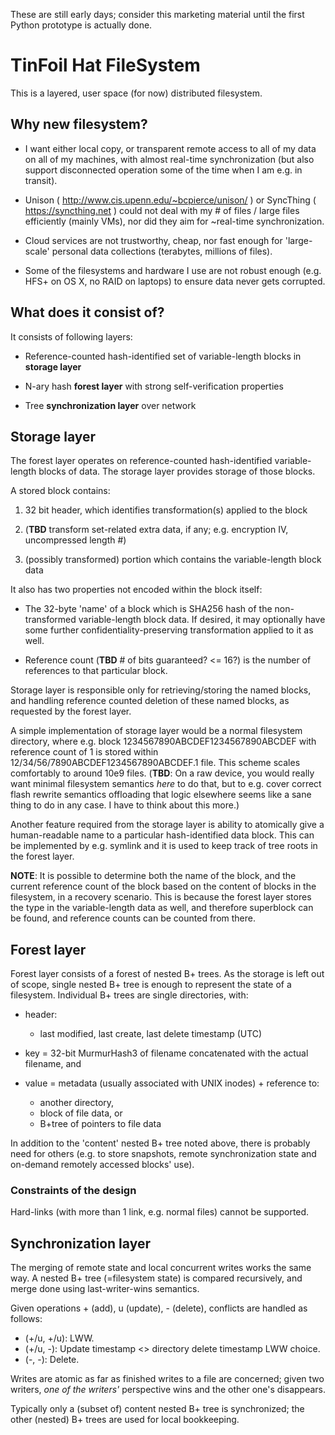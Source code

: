 These are still early days; consider this marketing material until the
first Python prototype is actually done.

# TinFoil Hat FileSystem #

This is a layered, user space (for now) distributed filesystem.

## Why new filesystem? ##

* I want either local copy, or transparent remote access to all of my data
  on all of my machines, with almost real-time synchronization (but also
  support disconnected operation some of the time when I am e.g. in transit).

* Unison ( http://www.cis.upenn.edu/~bcpierce/unison/ ) or SyncThing (
  https://syncthing.net ) could not deal with my # of files / large files
  efficiently (mainly VMs), nor did they aim for ~real-time
  synchronization.

* Cloud services are not trustworthy, cheap, nor fast enough for
  'large-scale' personal data collections (terabytes, millions of files).

* Some of the filesystems and hardware I use are not robust enough
  (e.g. HFS+ on OS X, no RAID on laptops) to ensure data never gets
  corrupted.

## What does it consist of? ##

It consists of following layers:

* Reference-counted hash-identified set of variable-length blocks in
  **storage layer**

* N-ary hash **forest layer** with strong self-verification properties

* Tree **synchronization layer** over network


## Storage layer ##

The forest layer operates on reference-counted hash-identified
variable-length blocks of data. The storage layer provides storage of those
blocks.

A stored block contains:

1. 32 bit header, which identifies transformation(s) applied to the block

2. (**TBD** transform set-related extra data, if any; e.g. encryption IV,
   uncompressed length #)

3. (possibly transformed) portion which contains the variable-length
   block data

It also has two properties not encoded within the block itself:

* The 32-byte 'name' of a block which is SHA256 hash of the non-transformed
  variable-length block data. If desired, it may optionally have some
  further confidentiality-preserving transformation applied to it as well.

* Reference count (**TBD** # of bits guaranteed? <= 16?) is the number of
  references to that particular block.

Storage layer is responsible only for retrieving/storing the named blocks,
and handling reference counted deletion of these named blocks, as requested
by the forest layer.

A simple implementation of storage layer would be a normal filesystem
directory, where e.g. block 1234567890ABCDEF1234567890ABCDEF with reference
count of 1 is stored within 12/34/56/7890ABCDEF1234567890ABCDEF.1
file. This scheme scales comfortably to around 10e9 files. (**TBD**: On a
raw device, you would really want minimal filesystem semantics _here_ to do
that, but to e.g. cover correct flash rewrite semantics offloading that
logic elsewhere seems like a sane thing to do in any case. I have to think
about this more.)

Another feature required from the storage layer is ability to atomically
give a human-readable name to a particular hash-identified data block. This
can be implemented by e.g. symlink and it is used to keep track of tree
roots in the forest layer.

**NOTE**: It is possible to determine both the name of the block, and the
current reference count of the block based on the content of blocks in
the filesystem, in a recovery scenario. This is because the forest layer
stores the type in the variable-length data as well, and therefore
superblock can be found, and reference counts can be counted from there.

## Forest layer ##

Forest layer consists of a forest of nested B+ trees. As the storage is
left out of scope, single nested B+ tree is enough to represent the state
of a filesystem. Individual B+ trees are single directories, with:

* header:
	* last modified, last create, last delete timestamp (UTC)

* key = 32-bit MurmurHash3 of filename concatenated with the actual
  filename, and

* value = metadata (usually associated with UNIX inodes) + reference to:

	* another directory,
	* block of file data, or
	* B+tree of pointers to file data

In addition to the 'content' nested B+ tree noted above, there is probably
need for others (e.g. to store snapshots, remote synchronization state and
on-demand remotely accessed blocks' use).

### Constraints of the design ###

Hard-links (with more than 1 link, e.g. normal files) cannot be
supported.

## Synchronization layer ##

The merging of remote state and local concurrent writes works the same
way. A nested B+ tree (=filesystem state) is compared recursively, and
merge done using last-writer-wins semantics.

Given operations + (add), u (update), - (delete), conflicts are handled as
follows:

* (+/u, +/u): LWW.
* (+/u, -): Update timestamp <> directory delete timestamp LWW choice.
* (-, -): Delete.

Writes are atomic as far as finished writes to a file are concerned; given
two writers, _one of the writers'_ perspective wins and the other one's
disappears.

Typically only a (subset of) content nested B+ tree is synchronized; the
other (nested) B+ trees are used for local bookkeeping.
